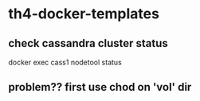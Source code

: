 # th4-docker-templates


## check cassandra cluster status
docker exec cass1 nodetool status

## problem?? first use chod on 'vol' dir